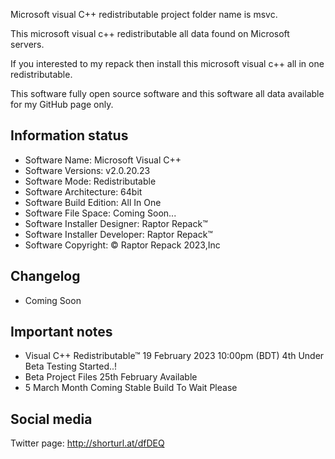 Microsoft visual C++ redistributable project folder name  is msvc.

This microsoft visual c++ redistributable all data found on Microsoft servers.

If you interested to my repack then install this microsoft visual c++ all in one redistributable.

This software fully open source software and this software all data available for my GitHub page only.

Information status
------------------------------------------------
- Software Name: Microsoft Visual C++
- Software Versions: v2.0.20.23
- Software Mode: Redistributable
- Software Architecture: 64bit
- Software Build Edition: All In One
- Software File Space: Coming Soon...
- Software Installer Designer: Raptor Repack™
- Software Installer Developer: Raptor Repack™
- Software Copyright: © Raptor Repack 2023,Inc

Changelog
-----------------------------------------------
- Coming Soon

Important notes
-----------------------------------------------
- Visual C++ Redistributable™ 19 February 2023 10:00pm (BDT) 4th Under Beta Testing Started..!
- Beta Project Files 25th February Available 
- 5 March Month Coming Stable Build To Wait Please

Social media
-----------------------------------------------
Twitter page: http://shorturl.at/dfDEQ
